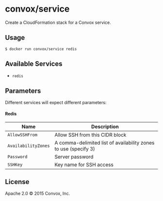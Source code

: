 # convox/service

Create a CloudFormation stack for a Convox service.

## Usage

    $ docker run convox/service redis

## Available Services

  * `redis`

## Parameters

Different services will expect different parameters:

#### Redis

| Name                | Description                                                                |
|---------------------|----------------------------------------------------------------------------|
| `AllowSSHFrom`      | Allow SSH from this CIDR block                                             |
| `AvailabilityZones` | A comma-delimited list of availability zones to use (specify 3)            |
| `Password`          | Server password                                                            |
| `SSHKey`            | Key name for SSH access                                                    |

## License

Apache 2.0 &copy; 2015 Convox, Inc.
